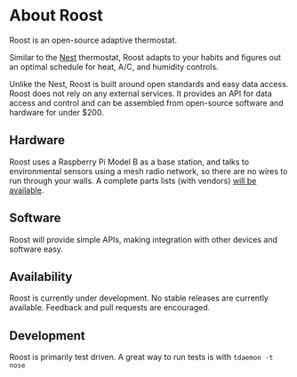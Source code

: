 # About Roost
Roost is an open-source adaptive thermostat.

Similar to the [Nest](http://www.nest.com/) thermostat, Roost adapts to your habits and figures out an optimal schedule for heat, A/C, and humidity controls.

Unlike the Nest, Roost is built around open standards and easy data access. Roost does not rely on any external services. It provides an API for data access and control and can be assembled from open-source software and hardware for under $200.

## Hardware

Roost uses a Raspberry Pi Model B as a base station, and talks to environmental sensors using a mesh radio network, so there are no wires to run through your walls. A complete parts lists (with vendors) [will be available](https://docs.google.com/spreadsheet/ccc?key=0Ann48md_Q6mkdGxOWUYwYnFqajRUcWVmSHZIcS0xV3c#gid=0).

## Software

Roost will provide simple APIs, making integration with other devices and software easy.

## Availability

Roost is currently under development. No stable releases are currently available. Feedback and pull requests are encouraged.

## Development

Roost is primarily test driven. A great way to run tests is with `tdaemon -t nose`
